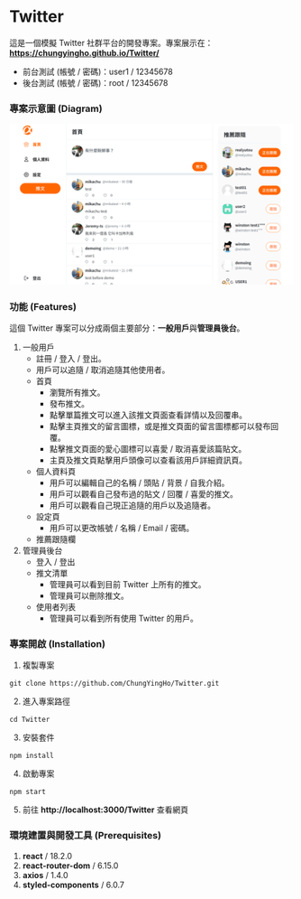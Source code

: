 # Twitter
這是一個模擬 Twitter 社群平台的開發專案。專案展示在：**https://chungyingho.github.io/Twitter/**
* 前台測試 (帳號 / 密碼)：user1 / 12345678
* 後台測試 (帳號 / 密碼)：root / 12345678
### 專案示意圖 (Diagram)
![](./public/screenshot.png)
### 功能 (Features)
這個 Twitter 專案可以分成兩個主要部分：**一般用戶**與**管理員後台**。
1. 一般用戶
    * 註冊 / 登入 / 登出。
    * 用戶可以追隨 / 取消追隨其他使用者。
    * 首頁
        * 瀏覽所有推文。
        * 發布推文。
        * 點擊單篇推文可以進入該推文頁面查看詳情以及回覆串。
        * 點擊主頁推文的留言圖標，或是推文頁面的留言圖標都可以發布回覆。
        * 點擊推文頁面的愛心圖標可以喜愛 / 取消喜愛該篇貼文。
        * 主頁及推文頁點擊用戶頭像可以查看該用戶詳細資訊頁。
    * 個人資料頁
        * 用戶可以編輯自己的名稱 / 頭貼 / 背景 / 自我介紹。
        * 用戶可以觀看自己發布過的貼文 / 回覆 / 喜愛的推文。
        * 用戶可以觀看自己現正追隨的用戶以及追隨者。
    * 設定頁
        * 用戶可以更改帳號 / 名稱 / Email / 密碼。
    * 推薦跟隨欄
2. 管理員後台
    * 登入 / 登出
    * 推文清單
        * 管理員可以看到目前 Twitter 上所有的推文。
        * 管理員可以刪除推文。
    * 使用者列表
        * 管理員可以看到所有使用 Twitter 的用戶。
### 專案開啟 (Installation)
1. 複製專案
```
git clone https://github.com/ChungYingHo/Twitter.git
```
2. 進入專案路徑
```
cd Twitter
```
3. 安裝套件
```
npm install
```
4. 啟動專案
```
npm start
```
5. 前往 **http://localhost:3000/Twitter** 查看網頁
### 環境建置與開發工具 (Prerequisites)
1. **react** / 18.2.0
2. **react-router-dom** / 6.15.0
3. **axios** / 1.4.0
4. **styled-components** / 6.0.7
